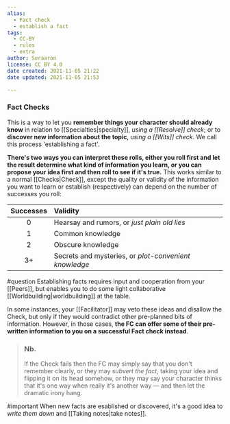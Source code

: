 ```yaml
---
alias:
  - Fact check
  - establish a fact
tags:
  - CC-BY
  - rules
  - extra
author: Seraaron
license: CC BY 4.0
date created: 2021-11-05 21:22
date updated: 2021-11-05 21:53

---
```


### Fact Checks

This is a way to let you **remember things your character should already know** in relation to [[Specialties|specialty]], *using a [[Resolve]] check*; or to **discover new information about the topic**, *using a [[Wits]] check*. We call this process 'establishing a fact'.

**There's two ways you can interpret these rolls, either you roll first and let the result determine what kind of information you learn, or you can propose your idea first and then roll to see if it's true.** This works similar to a normal [[Checks|Check]], except the quality or validity of the information you want to learn or establish (respectively) can depend on the number of successes you roll:

| Successes | Validity                                               |
| :-------: | :----------------------------------------------------- |
|     0     | Hearsay and rumors, or *just plain old lies*       |
|     1     | Common knowledge                                       |
|     2     | Obscure knowledge                                      |
|     3+    | Secrets and mysteries,  or *plot-convenient knowledge* |

#question Establishing facts requires input and cooperation from your [[Peers]], but enables you to do some light collaborative [[Worldbuilding|worldbuilding]] at the table.

In some instances, your [[Facilitator]] may veto these ideas and disallow the Check, but only if they would contradict other pre-planned bits of information. However, in those cases, **the FC can offer some of their pre-written information to you on a successful Fact check instead**.

> ### Nb.
> If the Check fails then the FC may simply say that you don't remember clearly, or they may *subvert the fact*, taking your idea and flipping it on its head somehow, or they may say your character thinks that it's one way when really it's another way — and then let the dramatic irony hang.

#important When new facts are esablished or discovered, it's a good idea to *write them down* and [[Taking notes|take notes]].
